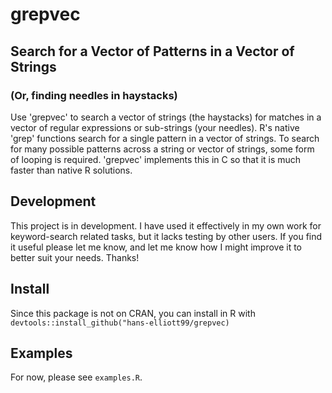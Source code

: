 
# grepvec

## Search for a Vector of Patterns in a Vector of Strings
### (Or, finding needles in haystacks)

Use 'grepvec' to search a vector of strings (the haystacks) for matches in a vector
  of regular expressions or sub-strings (your needles). R's native 'grep' functions search for
  a single pattern in a vector of strings. To search for many possible patterns
  across a string or vector of strings, some form of looping is required. 'grepvec' implements this
  in C so that it is much faster than native R solutions.

## Development
This project is in development. I have used it effectively in my own work for keyword-search related tasks, but it lacks testing by other users. If you find it useful please let me know, and let me know how I might improve it to better suit your needs. Thanks!

## Install
Since this package is not on CRAN, you can install in R with `devtools::install_github("hans-elliott99/grepvec)`

## Examples
For now, please see `examples.R`.
